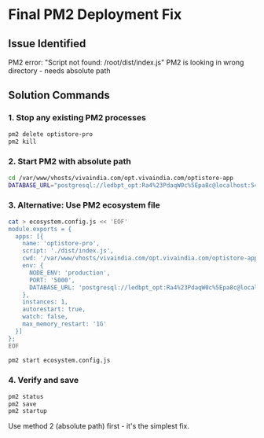 # Final PM2 Deployment Fix

## Issue Identified
PM2 error: "Script not found: /root/dist/index.js"
PM2 is looking in wrong directory - needs absolute path

## Solution Commands

### 1. Stop any existing PM2 processes
```bash
pm2 delete optistore-pro
pm2 kill
```

### 2. Start PM2 with absolute path
```bash
cd /var/www/vhosts/vivaindia.com/opt.vivaindia.com/optistore-app
DATABASE_URL="postgresql://ledbpt_opt:Ra4%23PdaqW0c%5Epa8c@localhost:5432/ieopt" NODE_ENV="production" PORT="5000" pm2 start /var/www/vhosts/vivaindia.com/opt.vivaindia.com/optistore-app/dist/index.js --name optistore-pro
```

### 3. Alternative: Use PM2 ecosystem file
```bash
cat > ecosystem.config.js << 'EOF'
module.exports = {
  apps: [{
    name: 'optistore-pro',
    script: './dist/index.js',
    cwd: '/var/www/vhosts/vivaindia.com/opt.vivaindia.com/optistore-app',
    env: {
      NODE_ENV: 'production',
      PORT: '5000',
      DATABASE_URL: 'postgresql://ledbpt_opt:Ra4%23PdaqW0c%5Epa8c@localhost:5432/ieopt'
    },
    instances: 1,
    autorestart: true,
    watch: false,
    max_memory_restart: '1G'
  }]
};
EOF

pm2 start ecosystem.config.js
```

### 4. Verify and save
```bash
pm2 status
pm2 save
pm2 startup
```

Use method 2 (absolute path) first - it's the simplest fix.